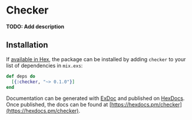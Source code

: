 # Checker

**TODO: Add description**

## Installation

If [available in Hex](https://hex.pm/docs/publish), the package can be installed
by adding `checker` to your list of dependencies in `mix.exs`:

```elixir
def deps do
  [{:checker, "~> 0.1.0"}]
end
```

Documentation can be generated with [ExDoc](https://github.com/elixir-lang/ex_doc)
and published on [HexDocs](https://hexdocs.pm). Once published, the docs can
be found at [https://hexdocs.pm/checker](https://hexdocs.pm/checker).

